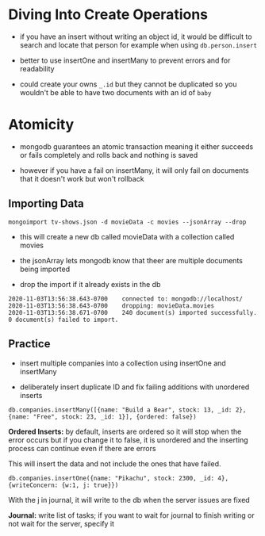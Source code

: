 # Diving Into Create Operations

- if you have an insert without writing an object id, it would be difficult to search and locate that person for example when using `db.person.insert`

- better to use insertOne and insertMany to prevent errors and for readability

- could create your owns `_.id` but they cannot be duplicated so you wouldn't be able to have two documents with an id of `baby`

# Atomicity
- mongodb guarantees an atomic transaction meaning it either succeeds or fails completely and rolls back and nothing is saved

- however if you have a fail on insertMany, it will only fail on documents that it doesn't work but won't rollback

## Importing Data
`mongoimport tv-shows.json -d movieData -c movies --jsonArray --drop`

- this will create a new db called movieData with a collection called movies

- the jsonArray lets mongodb know that theer are multiple documents being imported

- drop the import if it already exists in the db

```
2020-11-03T13:56:38.643-0700	connected to: mongodb://localhost/
2020-11-03T13:56:38.643-0700	dropping: movieData.movies
2020-11-03T13:56:38.671-0700	240 document(s) imported successfully. 0 document(s) failed to import.
```

## Practice
- insert multiple companies into a collection using insertOne and insertMany

- deliberately insert duplicate ID and fix failing additions with unordered inserts

`db.companies.insertMany([{name: "Build a Bear", stock: 13, _id: 2}, {name: "Free", stock: 23, _id: 1}], {ordered: false})`

**Ordered Inserts:** by default, inserts are ordered so it will stop when the error occurs but if you change it to false, it is unordered and the inserting process can continue even if there are errors

This will insert the data and not include the ones that have failed.

`db.companies.insertOne({name: "Pikachu", stock: 2300, _id: 4}, {writeConcern: {w:1, j: true}})`

With the j in journal, it will write to the db when the server issues are fixed

**Journal:** write list of tasks; if you want to wait for journal to finish writing or not wait for the server, specify it